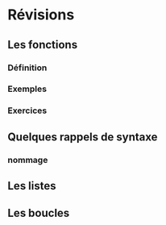 # Révisions

## Les fonctions

### Définition 

### Exemples

### Exercices

## Quelques rappels de syntaxe

### nommage

### 

## Les listes

## Les boucles

